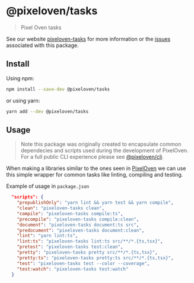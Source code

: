 # @pixeloven/tasks

> Pixel Oven tasks

See our website [pixeloven-tasks](https://github.com/pixeloven/pixeloven) for more information or the [issues](https://github.com/pixeloven/pixeloven) associated with this package.

## Install

Using npm:

```sh
npm install --save-dev @pixeloven/tasks
```

or using yarn:

```sh
yarn add --dev @pixeloven/tasks
```

## Usage
> Note this package was originally created to encapsulate common dependecies and scripts used during the development of PixelOven. For a full public CLI experience please see [@pixeloven/cli](https://www.npmjs.com/package/@pixeloven/cli).

When making a libraries similar to the ones seen in [PixelOven](https://github.com/pixeloven/pixeloven) we can use this simple wrapper for common tasks like linting, compiling and testing. 

Example of usage in `package.json`
```json
  "scripts": {
    "prepublishOnly": "yarn lint && yarn test && yarn compile",
    "clean": "pixeloven-tasks clean",
    "compile": "pixeloven-tasks compile:ts",
    "precompile": "pixeloven-tasks compile:clean",
    "document": "pixeloven-tasks document:ts src",
    "predocument": "pixeloven-tasks document:clean",
    "lint": "yarn lint:ts",
    "lint:ts": "pixeloven-tasks lint:ts src/**/*.{ts,tsx}",
    "pretest": "pixeloven-tasks test:clean",
    "pretty": "pixeloven-tasks pretty src/**/*.{ts,tsx}",
    "pretty:ts": "pixeloven-tasks pretty:ts src/**/*.{ts,tsx}",
    "test": "pixeloven-tasks test --color --coverage",
    "test:watch": "pixeloven-tasks test:watch"
  }
```
